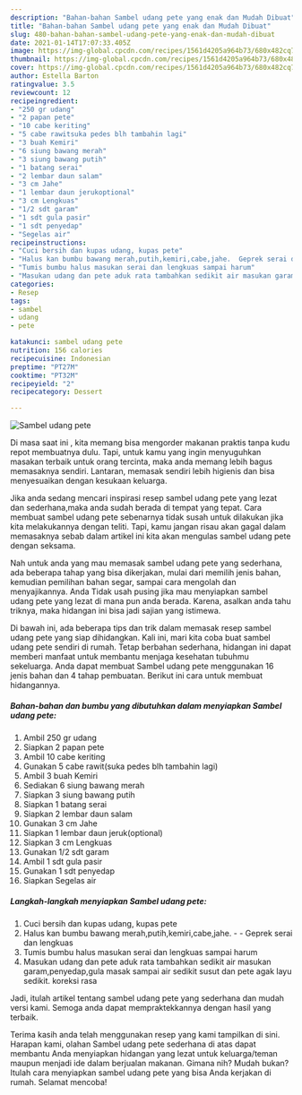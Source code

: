 ```yaml
---
description: "Bahan-bahan Sambel udang pete yang enak dan Mudah Dibuat"
title: "Bahan-bahan Sambel udang pete yang enak dan Mudah Dibuat"
slug: 480-bahan-bahan-sambel-udang-pete-yang-enak-dan-mudah-dibuat
date: 2021-01-14T17:07:33.405Z
image: https://img-global.cpcdn.com/recipes/1561d4205a964b73/680x482cq70/sambel-udang-pete-foto-resep-utama.jpg
thumbnail: https://img-global.cpcdn.com/recipes/1561d4205a964b73/680x482cq70/sambel-udang-pete-foto-resep-utama.jpg
cover: https://img-global.cpcdn.com/recipes/1561d4205a964b73/680x482cq70/sambel-udang-pete-foto-resep-utama.jpg
author: Estella Barton
ratingvalue: 3.5
reviewcount: 12
recipeingredient:
- "250 gr udang"
- "2 papan pete"
- "10 cabe keriting"
- "5 cabe rawitsuka pedes blh tambahin lagi"
- "3 buah Kemiri"
- "6 siung bawang merah"
- "3 siung bawang putih"
- "1 batang serai"
- "2 lembar daun salam"
- "3 cm Jahe"
- "1 lembar daun jerukoptional"
- "3 cm Lengkuas"
- "1/2 sdt garam"
- "1 sdt gula pasir"
- "1 sdt penyedap"
- "Segelas air"
recipeinstructions:
- "Cuci bersih dan kupas udang, kupas pete"
- "Halus kan bumbu bawang merah,putih,kemiri,cabe,jahe.  Geprek serai dan lengkuas"
- "Tumis bumbu halus masukan serai dan lengkuas sampai harum"
- "Masukan udang dan pete aduk rata tambahkan sedikit air masukan garam,penyedap,gula masak sampai air sedikit susut dan pete agak layu sedikit. koreksi rasa"
categories:
- Resep
tags:
- sambel
- udang
- pete

katakunci: sambel udang pete 
nutrition: 156 calories
recipecuisine: Indonesian
preptime: "PT27M"
cooktime: "PT32M"
recipeyield: "2"
recipecategory: Dessert

---
```



![Sambel udang pete](https://img-global.cpcdn.com/recipes/1561d4205a964b73/680x482cq70/sambel-udang-pete-foto-resep-utama.jpg)

Di masa  saat ini , kita memang bisa mengorder makanan praktis tanpa kudu repot membuatnya dulu. Tapi, untuk kamu yang ingin menyuguhkan masakan terbaik untuk orang tercinta, maka anda memang lebih bagus memasaknya sendiri. Lantaran, memasak sendiri lebih higienis dan bisa menyesuaikan dengan kesukaan keluarga.

Jika anda sedang mencari inspirasi resep sambel udang pete yang lezat dan sederhana,maka anda sudah berada di tempat yang tepat. Cara membuat sambel udang pete  sebenarnya tidak susah untuk dilakukan jika kita melakukannya dengan teliti. Tapi, kamu jangan risau akan gagal dalam memasaknya 
sebab dalam artikel ini kita akan mengulas sambel udang pete dengan seksama.  



Nah untuk anda yang mau memasak sambel udang pete yang sederhana, ada beberapa tahap yang bisa dikerjakan, mulai dari memilih jenis bahan, kemudian pemilihan bahan segar, sampai cara mengolah dan menyajikannya. Anda Tidak usah pusing jika mau menyiapkan sambel udang pete yang lezat di mana pun anda berada. Karena, asalkan anda  tahu triknya, maka hidangan ini bisa jadi sajian yang istimewa.

Di bawah ini, ada beberapa tips dan trik dalam memasak resep sambel udang pete yang siap dihidangkan. Kali ini, mari kita coba buat sambel udang pete sendiri di rumah. Tetap berbahan sederhana, hidangan ini dapat memberi manfaat untuk membantu menjaga kesehatan tubuhmu sekeluarga. Anda dapat membuat Sambel udang pete menggunakan 16 jenis bahan dan 4 tahap pembuatan. Berikut ini cara untuk membuat hidangannya.

<!--inarticleads1-->

##### Bahan-bahan dan bumbu yang dibutuhkan dalam menyiapkan Sambel udang pete:

1. Ambil 250 gr udang
1. Siapkan 2 papan pete
1. Ambil 10 cabe keriting
1. Gunakan 5 cabe rawit(suka pedes blh tambahin lagi)
1. Ambil 3 buah Kemiri
1. Sediakan 6 siung bawang merah
1. Siapkan 3 siung bawang putih
1. Siapkan 1 batang serai
1. Siapkan 2 lembar daun salam
1. Gunakan 3 cm Jahe
1. Siapkan 1 lembar daun jeruk(optional)
1. Siapkan 3 cm Lengkuas
1. Gunakan 1/2 sdt garam
1. Ambil 1 sdt gula pasir
1. Gunakan 1 sdt penyedap
1. Siapkan Segelas air




<!--inarticleads2-->

##### Langkah-langkah menyiapkan Sambel udang pete:

1. Cuci bersih dan kupas udang, kupas pete
1. Halus kan bumbu bawang merah,putih,kemiri,cabe,jahe. -  - Geprek serai dan lengkuas
1. Tumis bumbu halus masukan serai dan lengkuas sampai harum
1. Masukan udang dan pete aduk rata tambahkan sedikit air masukan garam,penyedap,gula masak sampai air sedikit susut dan pete agak layu sedikit. koreksi rasa




Jadi, itulah artikel tentang  sambel udang pete  yang sederhana dan mudah versi kami. Semoga anda dapat mempraktekkannya dengan hasil yang terbaik. 

Terima kasih anda telah menggunakan resep yang kami tampilkan di sini. Harapan kami, olahan  Sambel udang pete sederhana di atas dapat membantu Anda menyiapkan hidangan yang lezat untuk keluarga/teman maupun menjadi ide dalam berjualan makanan. Gimana nih? Mudah bukan? Itulah cara menyiapkan sambel udang pete yang bisa Anda kerjakan di rumah. Selamat mencoba!

